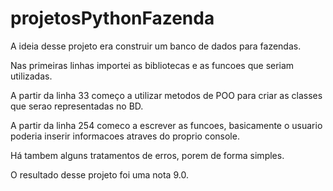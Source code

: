 # projetosPythonFazenda

A ideia desse projeto era construir um banco de dados para fazendas.

Nas primeiras linhas importei as bibliotecas e as funcoes que seriam utilizadas.

A partir da linha 33 começo a utilizar metodos de POO para criar as classes que serao representadas no BD.

A partir da linha 254 comeco a escrever as funcoes, basicamente o usuario poderia inserir informacoes atraves do proprio console.

Há tambem alguns tratamentos de erros, porem de forma simples.

O resultado desse projeto foi uma nota 9.0.
